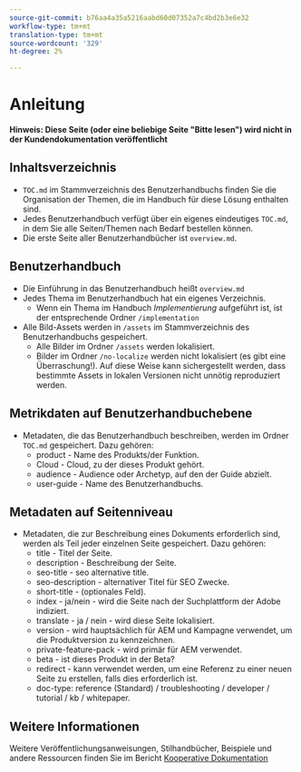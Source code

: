 ```yaml
---
source-git-commit: b76aa4a35a5216aabd60d07352a7c4bd2b3e6e32
workflow-type: tm+mt
translation-type: tm+mt
source-wordcount: '329'
ht-degree: 2%

---
```

# Anleitung

**Hinweis: Diese Seite (oder eine beliebige Seite &quot;Bitte lesen&quot;) wird nicht in der Kundendokumentation veröffentlicht**

## Inhaltsverzeichnis

+ `TOC.md` im Stammverzeichnis des Benutzerhandbuchs finden Sie die Organisation der Themen, die im Handbuch für diese Lösung enthalten sind.
+ Jedes Benutzerhandbuch verfügt über ein eigenes eindeutiges `TOC.md`, in dem Sie alle Seiten/Themen nach Bedarf bestellen können.
+ Die erste Seite aller Benutzerhandbücher ist `overview.md`.

## Benutzerhandbuch

+ Die Einführung in das Benutzerhandbuch heißt `overview.md`
+ Jedes Thema im Benutzerhandbuch hat ein eigenes Verzeichnis.
   + Wenn ein Thema im Handbuch *Implementierung* aufgeführt ist, ist der entsprechende Ordner `/implementation`
+ Alle Bild-Assets werden in `/assets` im Stammverzeichnis des Benutzerhandbuchs gespeichert.
   + Alle Bilder im Ordner `/assets` werden lokalisiert.
   + Bilder im Ordner `/no-localize` werden nicht lokalisiert (es gibt eine Überraschung!). Auf diese Weise kann sichergestellt werden, dass bestimmte Assets in lokalen Versionen nicht unnötig reproduziert werden.

## Metrikdaten auf Benutzerhandbuchebene

+ Metadaten, die das Benutzerhandbuch beschreiben, werden im Ordner `TOC.md` gespeichert. Dazu gehören:
   + product - Name des Produkts/der Funktion.
   + Cloud - Cloud, zu der dieses Produkt gehört.
   + audience - Audience oder Archetyp, auf den der Guide abzielt.
   + user-guide - Name des Benutzerhandbuchs.

## Metadaten auf Seitenniveau

+ Metadaten, die zur Beschreibung eines Dokuments erforderlich sind, werden als Teil jeder einzelnen Seite gespeichert. Dazu gehören:
   + title - Titel der Seite.
   + description - Beschreibung der Seite.
   + seo-title - seo alternative title.
   + seo-description - alternativer Titel für SEO Zwecke.
   + short-title - (optionales Feld).
   + index - ja/nein - wird die Seite nach der Suchplattform der Adobe indiziert.
   + translate - ja / nein - wird diese Seite lokalisiert.
   + version - wird hauptsächlich für AEM und Kampagne verwendet, um die Produktversion zu kennzeichnen.
   + private-feature-pack - wird primär für AEM verwendet.
   + beta - ist dieses Produkt in der Beta?
   + redirect - kann verwendet werden, um eine Referenz zu einer neuen Seite zu erstellen, falls dies erforderlich ist.
   + doc-type: reference (Standard) / troubleshooting / developer / tutorial / kb / whitepaper.

## Weitere Informationen

Weitere Veröffentlichungsanweisungen, Stilhandbücher, Beispiele und andere Ressourcen finden Sie im Bericht [Kooperative Dokumentation](https://git.corp.adobe.com/AdobeDocs/collaborative-doc-instructions)
